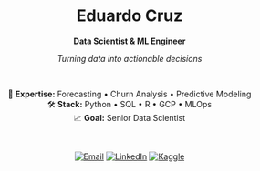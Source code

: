 <div align="center">

# Eduardo Cruz
**Data Scientist & ML Engineer**

*Turning data into actionable decisions*

<br>

🎯 **Expertise:** Forecasting • Churn Analysis • Predictive Modeling  
🛠️ **Stack:** Python • SQL • R • GCP • MLOps  
📈 **Goal:** Senior Data Scientist  

<br>

[![Email](https://img.shields.io/badge/-Contact-red?style=flat&logo=gmail)](mailto:eduardalex8@gmail.com)
[![LinkedIn](https://img.shields.io/badge/-LinkedIn-0077B5?style=flat&logo=linkedin)](https://www.linkedin.com/in/eduardo-alejandro-cruz-castillo-a540b115a)
[![Kaggle](https://img.shields.io/badge/-Kaggle-20BEFF?style=flat&logo=kaggle)](https://www.kaggle.com/eduardoacruz)

</div>


